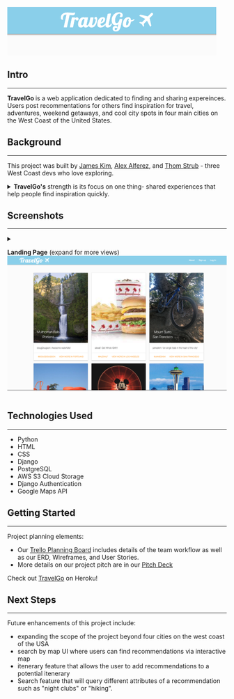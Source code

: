 ![TravelGo](./screenshots/title.png)
## Intro
---
<strong> TravelGo </strong> is a web application dedicated to finding and sharing expereinces. Users post recommentations for others find inspiration for travel, adventures, weekend getaways, and cool city spots in four main cities on the West Coast of the United States. 


## Background
---
This project was built by [James Kim][1], [Alex Alferez][2], and [Thom Strub][3] - three West Coast devs who love exploring.  <details>
<summary> <strong>TravelGo's</strong> strength is its focus on one thing- shared experiences that help people find inspiration quickly. 
</summary>
<p>
The internet has plenty of travel sites, however, many are slightly complicated, with review systems and user check-ins. 
<strong> TravelGo </strong> provides users with a simplified UI to find inspiration for a last minute trip or help others do the same. It featues:
  
- user-generated ideas
- minimalist UI to focus on the recommendations from the users
- comments from other users to offer more insight or detail for a recommendation
- photos uploaded by users to show off their recommendations
- search by location for those who know where they want to search
</p>
</details>

## Screenshots
---
<details>
<summary>
<p> <strong> Landing Page</strong> (expand for more views)

<img src="./screenshots/landing.png">

</summary>  
<strong> Django Sign-In  </strong>
<img src="./screenshots/signin.png">
  
<strong> Home / Index Page </strong>
<img src="./screenshots/index.png">

<strong> Recommendation </strong> 
<img src="./screenshots/recommendation.png">
 
<strong> Expand for Map and Edit / Delete Options </strong>
<img src="./screenshots/options.png">

<strong> Recommendation Card </strong>
<img src="./screenshots/card_detail.png">

<strong> Map Detail </strong>
<img src="./screenshots/map.png">

</p>
</details>  

## Technologies Used
---
- Python
- HTML
- CSS
- Django
- PostgreSQL
- AWS S3 Cloud Storage
- Django Authentication
- Google Maps API

## Getting Started  
---
Project planning elements:  
- Our [Trello Planning Board][4] includes details of the team workflow as well as our ERD, Wireframes, and User Stories.
- More details on our project pitch are in our [Pitch Deck][5]
   
Check out [TravelGo][6] on Heroku!

## Next Steps  
---
Future enhancements of this project include:  
- expanding the scope of the project beyond four cities on the west coast of the USA
- search by map UI where users can find recommendations via interactive map
- itenerary feature that allows the user to add recommendations to a potential itenerary
- Search feature that will query different attributes of a recommendation such as "night clubs" or "hiking".

[1]: https://github.com/jamesjkim88
[2]: https://github.com/alexalferez
[3]: https://github.com/thomstrub/
[4]: https://trello.com/invite/b/QJiYx0lW/5efabd104332f57874b741a13bf66114/travelgo
[5]: https://docs.google.com/presentation/d/1B9WzjgWKN_j_kcsjMiYXFOeID0o8sJ49I4FcEguDTHw/edit?usp=sharing
[6]: https://go-travel-go.herokuapp.com/